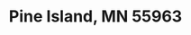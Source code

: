 ---
title: Pine Island, MN 55963
url: /pine-island-mn-55963/
latitude: 44.206
longitude: -92.645
---